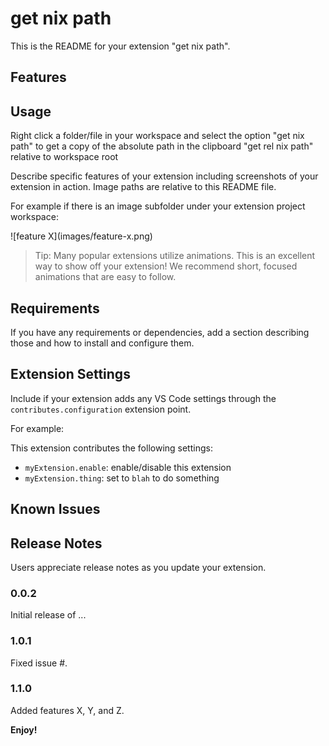 # get nix path

This is the README for your extension "get nix path". 


## Features


## Usage

Right click a folder/file in your workspace and select the option 
  "get nix path" to get a copy of the absolute path in the clipboard
  "get rel nix path" relative to workspace root

Describe specific features of your extension including screenshots of your extension in action. Image paths are relative to this README file.

For example if there is an image subfolder under your extension project workspace:

\!\[feature X\]\(images/feature-x.png\)

> Tip: Many popular extensions utilize animations. This is an excellent way to show off your extension! We recommend short, focused animations that are easy to follow.

## Requirements

If you have any requirements or dependencies, add a section describing those and how to install and configure them.

## Extension Settings

Include if your extension adds any VS Code settings through the `contributes.configuration` extension point.

For example:

This extension contributes the following settings:

* `myExtension.enable`: enable/disable this extension
* `myExtension.thing`: set to `blah` to do something

## Known Issues



## Release Notes

Users appreciate release notes as you update your extension.

### 0.0.2

Initial release of ...

### 1.0.1

Fixed issue #.

### 1.1.0

Added features X, Y, and Z.


**Enjoy!**

